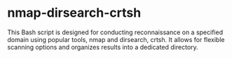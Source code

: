# nmap-dirsearch-crtsh

This Bash script is designed for conducting reconnaissance on a specified domain using popular tools, nmap and dirsearch, crtsh. It allows for flexible scanning options and organizes results into a dedicated directory.
